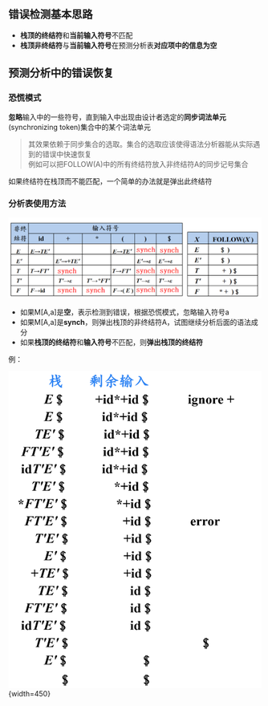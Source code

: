 ## 错误检测基本思路

- **栈顶的终结符**和**当前输入符号**不匹配
- **栈顶非终结符**与**当前输入符号**在预测分析表**对应项中的信息为空**

## 预测分析中的错误恢复

### 恐慌模式

**忽略**输入中的一些符号，直到输入中出现由设计者选定的**同步词法单元**(synchronizing token)集合中的某个词法单元

> 其效果依赖于同步集合的选取。集合的选取应该使得语法分析器能从实际遇到的错误中快速恢复<br>
> 例如可以把FOLLOW(A)中的所有终结符放入非终结符A的同步记号集合

如果终结符在栈顶而不能匹配，一个简单的办法就是弹出此终结符

### 分析表使用方法

![](6-1.png)

- 如果M[A,a]是**空**，表示检测到错误，根据恐慌模式，忽略输入符号a
- 如果M[A,a]是**synch**，则弹出栈顶的非终结符A，试图继续分析后面的语法成分
- 如果**栈顶的终结符**和**输入符号**不匹配，则**弹出栈顶的终结符**

例：

![](6-2.png){width=450}